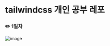 # tailwindcss 개인 공부 레포

<h3>✏️ 1일차
</h3> 

![image](https://user-images.githubusercontent.com/52441697/157061308-90400036-886d-4123-b75b-148f6a937361.png)
